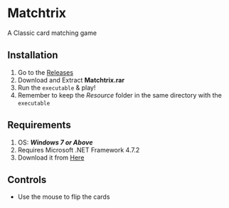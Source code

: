 # Matchtrix
A Classic card matching game

## Installation
1. Go to the [Releases](https://github.com/BLAK3STORM/Matchtrix/releases/tag/v1.0.0.0)
2. Download and Extract **Matchtrix.rar**
3. Run the ```executable``` & play!
4. Remember to keep the *Resource* folder in the same directory with the ```executable```

## Requirements
1. OS: ***Windows 7 or Above***
2. Requires Microsoft .NET Framework 4.7.2
3. Download it from [Here](https://dotnet.microsoft.com/en-us/download/dotnet-framework/net472)

## Controls
* Use the mouse to flip the cards
